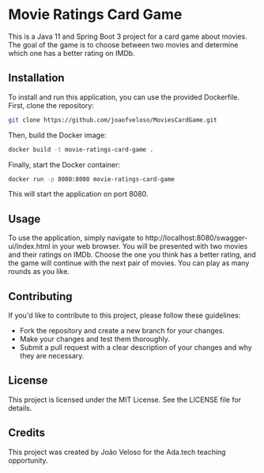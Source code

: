 # Movie Ratings Card Game

This is a Java 11 and Spring Boot 3 project for a card game about movies. The goal of the game is to choose between two movies and determine which one has a better rating on IMDb.

## Installation

To install and run this application, you can use the provided Dockerfile. First, clone the repository:

```sh
git clone https://github.com/joaofveloso/MoviesCardGame.git
```

Then, build the Docker image:

```sh
docker build -t movie-ratings-card-game .
```

Finally, start the Docker container:

```sh
docker run -p 8080:8080 movie-ratings-card-game
```

This will start the application on port 8080.

## Usage
To use the application, simply navigate to http://localhost:8080/swagger-ui/index.html in your web browser. You will be presented with two movies and their ratings on IMDb. Choose the one you think has a better rating, and the game will continue with the next pair of movies. You can play as many rounds as you like.

## Contributing
If you'd like to contribute to this project, please follow these guidelines:

- Fork the repository and create a new branch for your changes.
- Make your changes and test them thoroughly.
- Submit a pull request with a clear description of your changes and why they are necessary.

## License

This project is licensed under the MIT License. See the LICENSE file for details.

## Credits

This project was created by João Veloso for the Ada.tech teaching opportunity.
